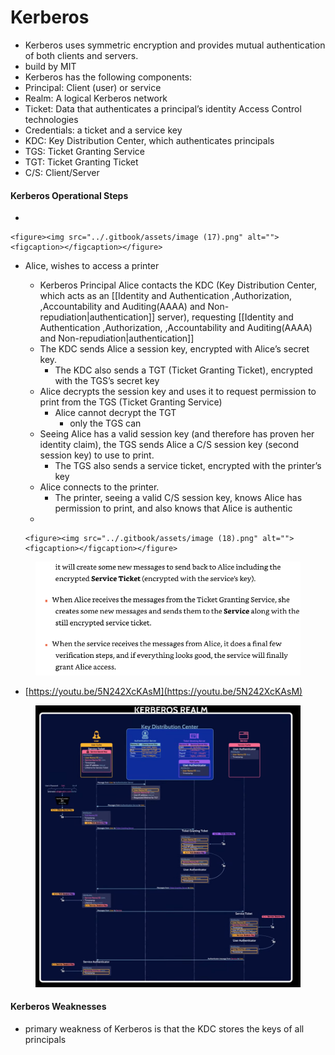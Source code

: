 # Kerberos

* Kerberos uses symmetric encryption and provides mutual authentication of both clients and servers.
* build by MIT
* Kerberos has the following components:
* Principal: Client (user) or service
* Realm: A logical Kerberos network
* Ticket: Data that authenticates a principal’s identity Access Control technologies
* Credentials: a ticket and a service key
* KDC: Key Distribution Center, which authenticates principals
* TGS: Ticket Granting Service
* TGT: Ticket Granting Ticket
* C/S: Client/Server



#### Kerberos Operational Steps

*

    <figure><img src="../.gitbook/assets/image (17).png" alt=""><figcaption></figcaption></figure>
* Alice, wishes to access a printer
  * Kerberos Principal Alice contacts the KDC (Key Distribution Center, which acts as an \[\[Identity and Authentication ,Authorization, ,Accountability and Auditing(AAAA) and Non-repudiation|authentication]] server), requesting \[\[Identity and Authentication ,Authorization, ,Accountability and Auditing(AAAA) and Non-repudiation|authentication]]
  * The KDC sends Alice a session key, encrypted with Alice’s secret key.
    * The KDC also sends a TGT (Ticket Granting Ticket), encrypted with the TGS’s secret key
  * Alice decrypts the session key and uses it to request permission to print from the TGS (Ticket Granting Service)
    * Alice cannot decrypt the TGT
      * only the TGS can
  * Seeing Alice has a valid session key (and therefore has proven her identity claim), the TGS sends Alice a C/S session key (second session key) to use to print.
    * The TGS also sends a service ticket, encrypted with the printer’s key
  * Alice connects to the printer.
    * The printer, seeing a valid C/S session key, knows Alice has permission to print, and also knows that Alice is authentic
  *

      <figure><img src="../.gitbook/assets/image (18).png" alt=""><figcaption></figcaption></figure>

<figure><img src="../.gitbook/assets/image (20).png" alt=""><figcaption></figcaption></figure>

* [https://youtu.be/5N242XcKAsM](https://youtu.be/5N242XcKAsM)

<figure><img src="../.gitbook/assets/image (21).png" alt=""><figcaption></figcaption></figure>



#### Kerberos Weaknesses

* primary weakness of Kerberos is that the KDC stores the keys of all principals

